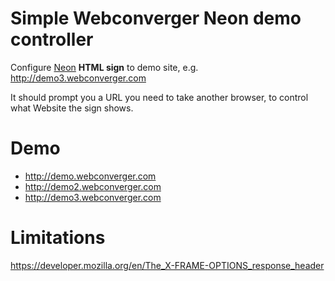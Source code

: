 # Simple Webconverger Neon demo controller

Configure [Neon](http://neon.webconverger.com/) **HTML sign** to demo site, e.g. http://demo3.webconverger.com

It should prompt you a URL you need to take another browser, to control what Website the sign shows.

# Demo

* http://demo.webconverger.com
* http://demo2.webconverger.com
* http://demo3.webconverger.com

# Limitations

https://developer.mozilla.org/en/The_X-FRAME-OPTIONS_response_header

